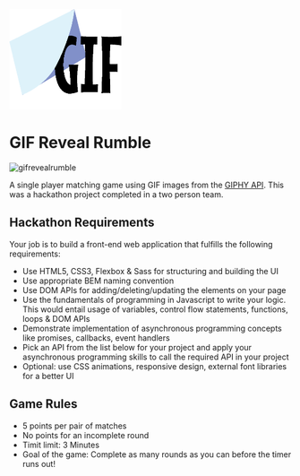 <img src="https://github.com/ctam62/gif-reveal-rumble/blob/main/assets/logos/app_logo.png" alt="GIT Reveal Rumble Logo" width="200">

# GIF Reveal Rumble
![gifrevealrumble](https://github.com/ctam62/gif-reveal-rumble/assets/34747168/d6061c65-8771-417e-b9a6-fed68e2b5ac7)

A single player matching game using GIF images from the [GIPHY API](https://developers.giphy.com/). This was a hackathon project completed in a two person team.

## Hackathon Requirements
Your job is to build a front-end web application that fulfills the following requirements:

* Use HTML5, CSS3, Flexbox & Sass for structuring and building the UI
* Use appropriate BEM naming convention
* Use DOM APIs for adding/deleting/updating the elements on your page
* Use the fundamentals of programming in Javascript to write your logic. This would entail usage of variables, control flow statements, functions, loops & DOM APIs
* Demonstrate implementation of asynchronous programming concepts like promises, callbacks, event handlers
* Pick an API from the list below for your project and apply your asynchronous programming skills to call the required API in your project
* Optional: use CSS animations, responsive design, external font libraries for a better UI

## Game Rules
* 5 points per pair of matches
* No points for an incomplete round
* Timit limit: 3 Minutes
* Goal of the game: Complete as many rounds as you can before the timer runs out!
